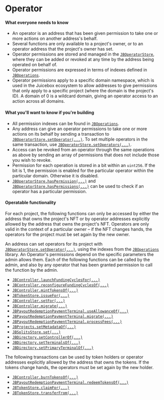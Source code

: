# Operator

#### What everyone needs to know

* An operator is an address that has been given permission to take one or more actions on another address's behalf.
* Several functions are only available to a project's owner, or to an operator address that the project's owner has set.
* Operator permissions are stored and managed in the [`JBOperatorStore`](/dev/api/contracts/jboperatorstore/README.md), where they can be added or revoked at any time by the address being operated on behalf of.
* Operator permissions are expressed in terms of indexes defined in [`JBOperations`](/dev/api/libraries/jboperations.md).
* Operator permissions apply to a specific domain namespace, which is used in the Juicebox ecosystem to allow addresses to give permissions that only apply to a specific project (where the domain is the project's ID). A domain of 0 is a wildcard domain, giving an operator access to an action across all domains.

#### What you'll want to know if you're building

* All permission indexes can be found in [`JBOperations`](/dev/api/libraries/jboperations.md).
* Any address can give an operator permissions to take one or more actions on its behalf by sending a transaction to [`JBOperatorStore.setOperator(...)`](/dev/api/contracts/jboperatorstore/events/setoperator.md). To set multiple operators in the same transaction, use [`JBOperatorStore.setOperators(...)`](/dev/api/contracts/jboperatorstore/write/setoperators.md).
* Access can be revoked from an operator through the same operations as above by sending  an array of permissions that does not include those you wish to revoke.
* Permission for each operation is stored in a bit within an `uint256`. If the bit is 1, the permission is enabled for the particular operator within the particular domain. Otherwise it is disabled.
* [`JBOperatorStore.hasPermission(...)`](/dev/api/contracts/jboperatorstore/read/haspermission.md) and [`JBOperatorStore.hasPermissions(...)`](/dev/api/contracts/jboperatorstore/read/haspermissions.md) can be used to check if an operator has a particular permission.

#### Operatable functionality

For each project, the following functions can only be accessed by either the address that owns the project's NFT or by operator addresses explicitly allowed by the address that owns the project's NFT. Operators are only valid in the context of a particular owner – if the NFT changes hands, the operators for the project must be set again by the new owner.

An address can set operators for its project with [`JBOperatorStore.setOperator(...)`](/dev/api/contracts/jboperatorstore/write/setoperator.md), using the indexes from the [`JBOperations`](/dev/api/libraries/jboperations.md) library. An Operator's permissions depend on the specific parameters the admin allows them. Each of the following functions can be called by the admin, and also by any operator that has been granted permission to call the function by the admin.

* [`JBController.launchFundingCyclesFor(...)`](/dev/api/contracts/or-controllers/jbcontroller/write/launchfundingcyclesfor.md)
* [`JBController.reconfigureFundingCyclesOf(...)`](/dev/api/contracts/or-controllers/jbcontroller/write/reconfigurefundingcyclesof.md)
* [`JBController.mintTokensOf(...)`](/dev/api/contracts/or-controllers/jbcontroller/write/minttokensof.md)
* [`JBTokenStore.issueFor(...)`](/dev/api/contracts/jbtokenstore/write/issuefor.md)
* [`JBController.setFor(...)`](/dev/api/contracts/jbtokenstore/write/setfor.md)
* [`JBController.migrate(...)`](/dev/api/contracts/or-controllers/jbcontroller/write/migrate.md)
* [`JBPayoutRedemptionPaymentTerminal.useAllowanceOf(...)`](/dev/api/contracts/or-payment-terminals/or-abstract/jbpayoutredemptionpaymentterminal/write/useallowanceof.md)
* [`JBPayoutRedemptionPaymentTerminal.migrate(...)`](/dev/api/contracts/or-payment-terminals/or-abstract/jbpayoutredemptionpaymentterminal/write/migrate.md)
* [`JBPayoutRedemptionPaymentTerminal.processFees(...)`](/dev/api/contracts/or-payment-terminals/or-abstract/jbpayoutredemptionpaymentterminal/write/processfees.md)
* [`JBProjects.setMetadataOf(...)`](/dev/api/contracts/jbprojects/write/setmetadataof.md)
* [`JBSplitsStore.set(...)`](/dev/api/contracts/jbsplitsstore/write/set.md)
* [`JBDirectory.setControllerOf(...)`](/dev/api/contracts/jbdirectory/write/setcontrollerof.md)
* [`JBDirectory.setTerminalsOf(...)`](/dev/api/contracts/jbdirectory/write/setterminalsof.md)
* [`JBDirectory.setPrimaryTerminalOf(...)`](/dev/api/contracts/jbdirectory/write/setprimaryterminalof.md)

The following transactions can be used by token holders or operator addresses explicitly allowed by the address that owns the tokens. If the tokens change hands, the operators must be set again by the new holder.

* [`JBController.burnTokensOf(...)`](/dev/api/contracts/or-controllers/jbcontroller/write/burntokensof.md)
* [`JBPayoutRedemptionPaymentTerminal.redeemTokensOf(...)`](/dev/api/contracts/or-payment-terminals/or-abstract/jbpayoutredemptionpaymentterminal/write/redeemtokensof.md)
* [`JBTokenStore.claimFor(...)`](/dev/api/contracts/jbtokenstore/write/claimfor.md)
* [`JBTokenStore.transferFrom(...)`](/dev/api/contracts/jbtokenstore/write/transferfrom.md)
